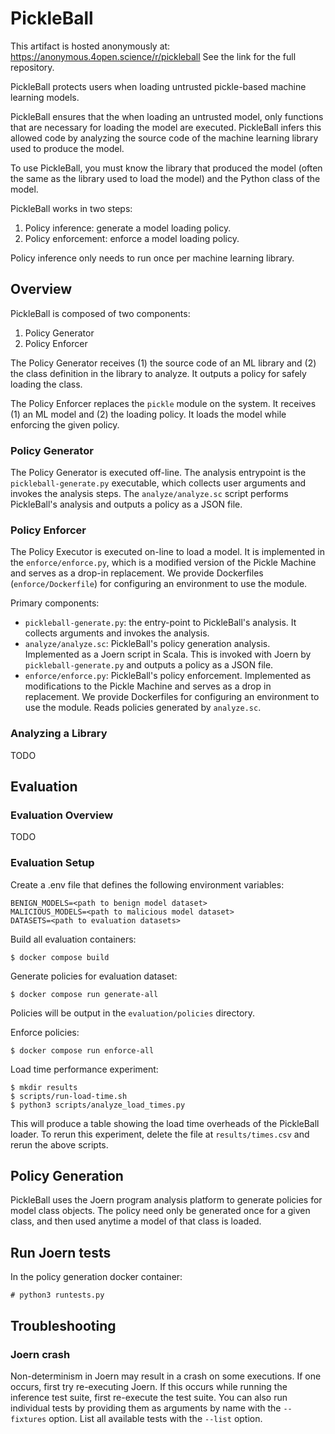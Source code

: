 # PickleBall

This artifact is hosted anonymously at: https://anonymous.4open.science/r/pickleball
See the link for the full repository.

PickleBall protects users when loading untrusted pickle-based machine learning
models.

PickleBall ensures that the when loading an untrusted model, only functions
that are necessary for loading the model are executed. PickleBall infers this
allowed code by analyzing the source code of the machine learning library used
to produce the model.

To use PickleBall, you must know the library that produced the model (often the
same as the library used to load the model) and the Python class of the model.

PickleBall works in two steps:
1. Policy inference: generate a model loading policy.
2. Policy enforcement: enforce a model loading policy.

Policy inference only needs to run once per machine learning library.

## Overview

PickleBall is composed of two components:
1. Policy Generator
2. Policy Enforcer

The Policy Generator receives (1) the source code of an ML library and (2) the
class definition in the library to analyze. It outputs a policy for safely loading
the class.

The Policy Enforcer replaces the `pickle` module on the system. It receives (1) an
ML model and (2) the loading policy. It loads the model while enforcing the given
policy. 

### Policy Generator

The Policy Generator is executed off-line. The analysis entrypoint is the
`pickleball-generate.py` executable, which collects user arguments and invokes the
analysis steps. The `analyze/analyze.sc` script performs PickleBall's analysis and
outputs a policy as a JSON file.

### Policy Enforcer

The Policy Executor is executed on-line to load a model. It is implemented in the
`enforce/enforce.py`, which is a modified version of the Pickle Machine and serves
as a drop-in replacement. We provide Dockerfiles (`enforce/Dockerfile`) for 
configuring an environment to use the module.

Primary components:

* `pickleball-generate.py`: the entry-point to PickleBall's analysis. It
  collects arguments and invokes the analysis.
* `analyze/analyze.sc`: PickleBall's policy generation analysis. Implemented as
  a Joern script in Scala. This is invoked with Joern by `pickleball-generate.py`
  and outputs a policy as a JSON file.
* `enforce/enforce.py`: PickleBall's policy enforcement. Implemented as
  modifications to the Pickle Machine and serves as a drop in replacement. We
  provide Dockerfiles for configuring an environment to use the module. Reads
  policies generated by `analyze.sc`.

### Analyzing a Library

TODO

## Evaluation

### Evaluation Overview

TODO

### Evaluation Setup

Create a .env file that defines the following environment variables:

```
BENIGN_MODELS=<path to benign model dataset>
MALICIOUS_MODELS=<path to malicious model dataset>
DATASETS=<path to evaluation datasets>
```

Build all evaluation containers:

```
$ docker compose build
```

Generate policies for evaluation dataset:

```
$ docker compose run generate-all
```

Policies will be output in the `evaluation/policies` directory.

Enforce policies:

```
$ docker compose run enforce-all
```

Load time performance experiment:

```
$ mkdir results
$ scripts/run-load-time.sh
$ python3 scripts/analyze_load_times.py
```

This will produce a table showing the load time overheads of the PickleBall loader. To rerun this experiment, delete the file at `results/times.csv` and rerun the above scripts.

## Policy Generation

PickleBall uses the Joern program analysis platform to generate policies for
model class objects. The policy need only be generated once for a given class,
and then used anytime a model of that class is loaded.

## Run Joern tests

In the policy generation docker container:

```
# python3 runtests.py
```

## Troubleshooting

### Joern crash

Non-determinism in Joern may result in a crash on some executions. If one
occurs, first try re-executing Joern. If this occurs while running the inference
test suite, first re-execute the test suite. You can also run individual tests
by providing them as arguments by name with the `--fixtures` option. List all
available tests with the `--list` option.
